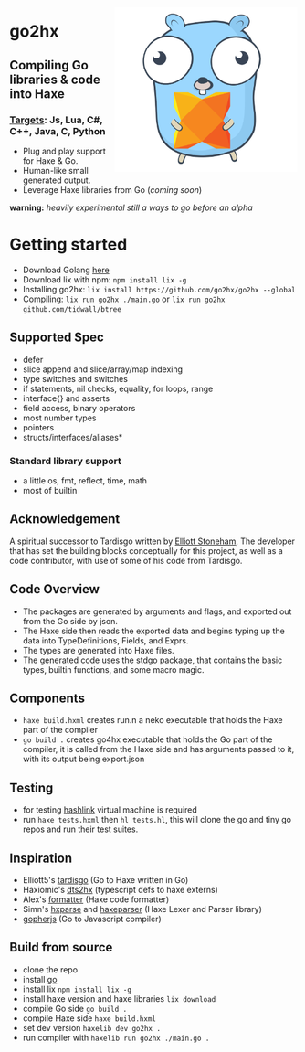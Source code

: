 <p align="left"><img src="logo.svg" width="320" align="right"/></p>

go2hx
==========
## Compiling Go libraries & code into Haxe
### [Targets](https://haxe.org/documentation/introduction/compiler-targets.html): Js, Lua, C#, C++, Java, C, Python

* Plug and play support for Haxe & Go.
* Human-like small generated output.
* Leverage Haxe libraries from Go (*coming soon*)



**warning:** *heavily experimental still a ways to go before an alpha*

# Getting started
* Download Golang [here](https://golang.org/dl/)
* Download lix with npm: ```npm install lix -g```
* Installing go2hx: ```lix install https://github.com/go2hx/go2hx --global```
* Compiling: ```lix run go2hx ./main.go``` or ```lix run go2hx github.com/tidwall/btree```

## Supported Spec

* defer
* slice append and slice/array/map indexing
* type switches and switches
* if statements, nil checks, equality, for loops, range
* interface{} and asserts
* field access, binary operators
* most number types
* pointers
* structs/interfaces/aliases*

### Standard library support

* a little os, fmt, reflect, time, math
* most of builtin

## Acknowledgement

A spiritual successor to Tardisgo written by [Elliott Stoneham](https://github.com/elliott5), The developer that has set the building blocks conceptually for this project, as well as a code contributor, with use of some of his code from Tardisgo.

## Code Overview

* The packages are generated by arguments and flags, and exported out from the Go side by json.
* The Haxe side then reads the exported data and begins typing up the data into TypeDefinitions, Fields, and Exprs.
* The types are generated into Haxe files.
* The generated code uses the stdgo package, that contains the basic types, builtin functions, and some macro magic.

## Components

* ``haxe build.hxml`` creates run.n a neko executable that holds the Haxe part of the compiler
* ``go build .`` creates go4hx executable that holds the Go part of the compiler, it is called from the Haxe side and has arguments passed to it, with its output being export.json

## Testing
* for testing [hashlink](https://github.com/HaxeFoundation/hashlink) virtual machine is required
* run ``haxe tests.hxml`` then ``hl tests.hl``, this will clone the go and tiny go repos and run their test suites.

## Inspiration
* Elliott5's [tardisgo](https://github.com/tardisgo/tardisgo) (Go to Haxe written in Go)
* Haxiomic's [dts2hx](https://github.com/haxiomic/dts2hx) (typescript defs to haxe externs)
* Alex's [formatter](https://github.com/HaxeCheckstyle/haxe-formatter) (Haxe code formatter)
* Simn's [hxparse](https://github.com/Simn/hxparse) and [haxeparser](https://github.com/Simn/haxeparser) (Haxe Lexer and Parser library)
* [gopherjs](https://github.com/gopherjs/gopherjs) (Go to Javascript compiler)


## Build from source

* clone the repo
* install [go](https://golang.org/dl/)
* install lix ```npm install lix -g```
* install haxe version and haxe libraries ```lix download```
* compile Go side ```go build .```
* compile Haxe side ```haxe build.hxml```
* set dev version ```haxelib dev go2hx .```
* run compiler with ```haxelib run go2hx ./main.go .```